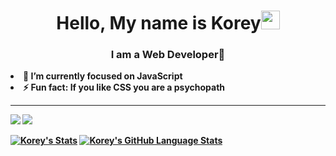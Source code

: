 <h1 align="center"> Hello, My name is Korey<img src="https://raw.githubusercontent.com/MartinHeinz/MartinHeinz/master/wave.gif" width="30px"></h1>
<h3 align="center"><b>
I am a Web Developer<b>🚀</h3>
  <li>
     🔭 I’m currently focused on JavaScript</li>
  <li>
     ⚡ Fun fact: If you like CSS you are a psychopath</li>
<hr>
  
![](https://github.com/KoreyMoffett/github-stats/blob/master/generated/overview.svg)
![](https://github.com/KoreyMoffett/github-stats/blob/master/generated/languages.svg)
  
[![Korey's Stats](https://github-readme-stats.vercel.app/api/?username=KoreyMoffett&count_private=true&theme=tokyonight&showicons=true)]()
[![Korey's GitHub Language Stats](https://github-readme-stats.vercel.app/api/top-langs/?username=KoreyMoffett&langs_count=5&theme=tokyonight)]()

